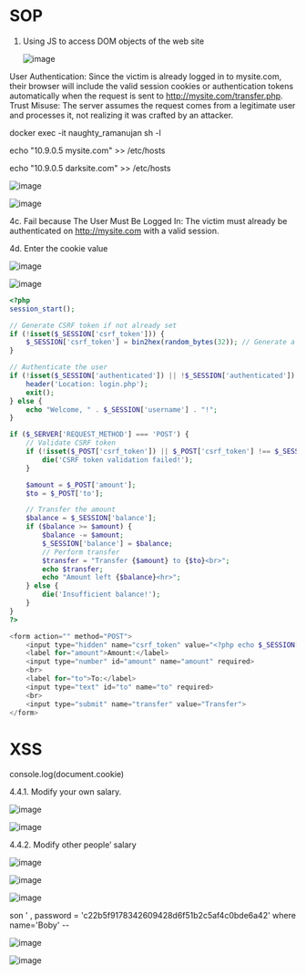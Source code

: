 # SOP 
1. Using JS to access DOM objects of the web site

   ![image](https://github.com/user-attachments/assets/5f48d35c-88ce-4ae1-8ef4-0ada9fc8e58d)

User Authentication: Since the victim is already logged in to mysite.com, their browser will include the valid session cookies or authentication tokens automatically when the request is sent to http://mysite.com/transfer.php.
Trust Misuse: The server assumes the request comes from a legitimate user and processes it, not realizing it was crafted by an attacker.

   docker exec -it naughty_ramanujan sh -l

 echo "10.9.0.5 mysite.com" >> /etc/hosts

 echo "10.9.0.5 darksite.com" >> /etc/hosts


 ![image](https://github.com/user-attachments/assets/c1bc280a-9aeb-4216-aeb3-4566f35fed3e)


 ![image](https://github.com/user-attachments/assets/cc3b1826-63fc-4266-9f4a-ff88d6614837)


4c. Fail because The User Must Be Logged In: The victim must already be authenticated on http://mysite.com with a valid session.

4d. Enter the cookie value 

![image](https://github.com/user-attachments/assets/59a8a108-dcf8-4732-887c-8c2b59dc4846)


![image](https://github.com/user-attachments/assets/4132d313-715b-44f8-99e0-c16a080c8b91)


```php
<?php
session_start();

// Generate CSRF token if not already set
if (!isset($_SESSION['csrf_token'])) {
    $_SESSION['csrf_token'] = bin2hex(random_bytes(32)); // Generate a new token
}

// Authenticate the user
if (!isset($_SESSION['authenticated']) || !$_SESSION['authenticated']) {
    header('Location: login.php');
    exit();
} else {
    echo "Welcome, " . $_SESSION['username'] . "!";
}

if ($_SERVER['REQUEST_METHOD'] === 'POST') {
    // Validate CSRF token
    if (!isset($_POST['csrf_token']) || $_POST['csrf_token'] !== $_SESSION['csrf_token']) {
        die('CSRF token validation failed!');
    }

    $amount = $_POST['amount'];
    $to = $_POST['to'];

    // Transfer the amount
    $balance = $_SESSION['balance'];
    if ($balance >= $amount) {
        $balance -= $amount;
        $_SESSION['balance'] = $balance;
        // Perform transfer
        $transfer = "Transfer {$amount} to {$to}<br>";
        echo $transfer;
        echo "Amount left {$balance}<hr>";
    } else {
        die('Insufficient balance!');
    }
}
?>

<form action="" method="POST">  
    <input type="hidden" name="csrf_token" value="<?php echo $_SESSION['csrf_token']; ?>">
    <label for="amount">Amount:</label>
    <input type="number" id="amount" name="amount" required>
    <br>
    <label for="to">To:</label>
    <input type="text" id="to" name="to" required>
    <br>
    <input type="submit" name="transfer" value="Transfer">
</form>
```

# XSS 

   console.log(document.cookie)

4.4.1. Modify your own salary.

![image](https://github.com/user-attachments/assets/dfc5832f-4204-4ed6-a1e8-f36776b8cd6d)


![image](https://github.com/user-attachments/assets/4636f1c2-4c86-45bf-91b1-d3b995e00d42)


    

4.4.2. Modify other people’ salary


![image](https://github.com/user-attachments/assets/9d3fec17-d006-4ecd-838a-d2559d03c986)


![image](https://github.com/user-attachments/assets/b98a910c-8c37-4243-9e16-9cd45f33fcfb)




![image](https://github.com/user-attachments/assets/b6a0c010-b8b5-4e9a-98b2-fc76dae9dc4b)


son ' , password = 'c22b5f9178342609428d6f51b2c5af4c0bde6a42' where name='Boby' --  

![image](https://github.com/user-attachments/assets/13d117b7-2d02-4744-b40b-2fdbf48cc81c)



![image](https://github.com/user-attachments/assets/1ccfbcf9-f3b3-4964-8355-c1fe30ef673b)



